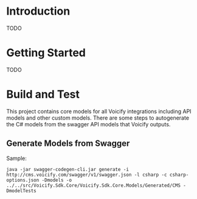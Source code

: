 # Introduction 

TODO

# Getting Started

TODO

# Build and Test
This project contains core models for all Voicify integrations including API models and other custom models.
There are some steps to autogenerate the C# models from the swagger API models that Voicify outputs.

## Generate Models from Swagger

Sample:

```
java -jar swagger-codegen-cli.jar generate -i http://cms.voicify.com/swagger/v1/swagger.json -l csharp -c csharp-options.json -Dmodels -o ../../src/Voicify.Sdk.Core/Voicify.Sdk.Core.Models/Generated/CMS -DmodelTests
```